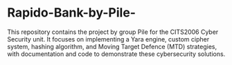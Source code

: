 # Rapido-Bank-by-Pile-
This repository contains the project by group Pile for the CITS2006 Cyber Security unit. It focuses on implementing a Yara engine, custom cipher system, hashing algorithm, and Moving Target Defence (MTD) strategies, with documentation and code to demonstrate these cybersecurity solutions.
